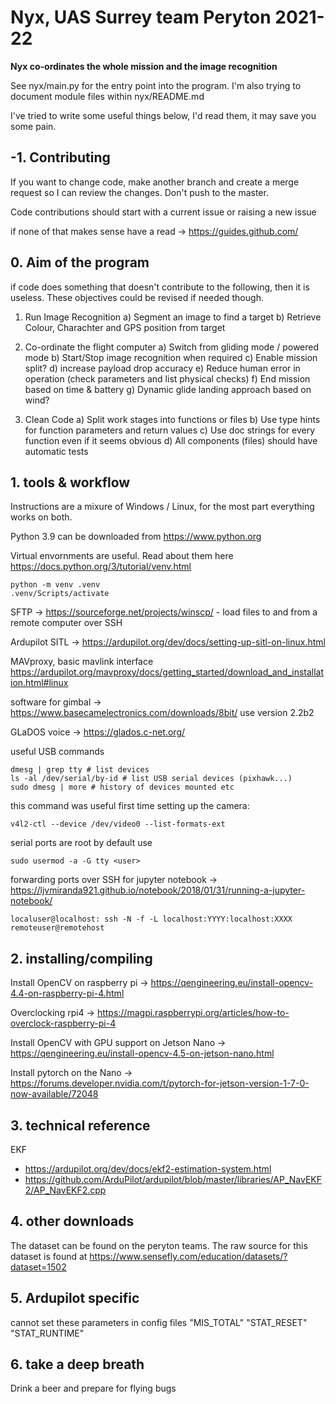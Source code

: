 # Nyx, UAS Surrey team Peryton 2021-22


**Nyx co-ordinates the whole mission and the image recognition**

See nyx/main.py for the entry point into the program. I'm also trying to document module files within nyx/README.md

I've tried to write some useful things below, I'd read them, it may save you some pain.


## -1. Contributing

If you want to change code, make another branch and create a merge request so I can review the changes. Don't push to the master.

Code contributions should start with a current issue or raising a new issue

if none of that makes sense have a read -> https://guides.github.com/


## 0. Aim of the program

if code does something that doesn't contribute to the following, then it is useless. These objectives could be revised if needed though.

1. Run Image Recognition
    a) Segment an image to find a target
    b) Retrieve Colour, Charachter and GPS position from target

2. Co-ordinate the flight computer
    a) Switch from gliding mode / powered mode
    b) Start/Stop image recognition when required
    c) Enable mission split?
    d) increase payload drop accuracy
    e) Reduce human error in operation (check parameters and list physical checks)
    f) End mission based on time & battery
    g) Dynamic glide landing approach based on wind?

3. Clean Code
    a) Split work stages into functions or files
    b) Use type hints for function parameters and return values
    c) Use doc strings for every function even if it seems obvious
    d) All components (files) should have automatic tests




## 1. tools & workflow

Instructions are a mixure of Windows / Linux, for the most part everything works on both.

Python 3.9 can be downloaded from https://www.python.org

Virtual envornments are useful. Read about them here https://docs.python.org/3/tutorial/venv.html

```
python -m venv .venv
.venv/Scripts/activate
```

SFTP -> https://sourceforge.net/projects/winscp/ - load files to and from a remote computer over SSH

Ardupilot SITL -> https://ardupilot.org/dev/docs/setting-up-sitl-on-linux.html

MAVproxy, basic mavlink interface https://ardupilot.org/mavproxy/docs/getting_started/download_and_installation.html#linux

software for gimbal -> https://www.basecamelectronics.com/downloads/8bit/ use version 2.2b2

GLaDOS voice -> https://glados.c-net.org/ 

useful USB commands
```
dmesg | grep tty # list devices
ls -al /dev/serial/by-id # list USB serial devices (pixhawk...)
sudo dmesg | more # history of devices mounted etc
```

this command was useful first time setting up the camera:
```
v4l2-ctl --device /dev/video0 --list-formats-ext
```

serial ports are root by default use 
```
sudo usermod -a -G tty <user>
```

forwarding ports over SSH for jupyter notebook -> https://ljvmiranda921.github.io/notebook/2018/01/31/running-a-jupyter-notebook/
```
localuser@localhost: ssh -N -f -L localhost:YYYY:localhost:XXXX remoteuser@remotehost
```


## 2. installing/compiling

Install OpenCV on raspberry pi -> https://qengineering.eu/install-opencv-4.4-on-raspberry-pi-4.html

Overclocking rpi4 -> https://magpi.raspberrypi.org/articles/how-to-overclock-raspberry-pi-4

Install OpenCV with GPU support on Jetson Nano -> https://qengineering.eu/install-opencv-4.5-on-jetson-nano.html

Install pytorch on the Nano -> https://forums.developer.nvidia.com/t/pytorch-for-jetson-version-1-7-0-now-available/72048

## 3. technical reference

EKF
- https://ardupilot.org/dev/docs/ekf2-estimation-system.html
- https://github.com/ArduPilot/ardupilot/blob/master/libraries/AP_NavEKF2/AP_NavEKF2.cpp


## 4. other downloads

The dataset can be found on the peryton teams.
The raw source for this dataset is found at https://www.sensefly.com/education/datasets/?dataset=1502


## 5. Ardupilot specific

cannot set these parameters in config files
"MIS_TOTAL"
"STAT_RESET"
"STAT_RUNTIME"

## 6. take a deep breath

Drink a beer and prepare for flying bugs
